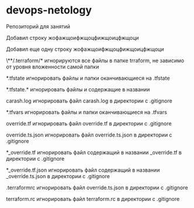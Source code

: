 # devops-netology
Репозиторий для занятий<p>
Добавил строку жофажщоифжщоцфижщоицфжщоци<p>
Добавил еще одну  строку жофажщоифжщоцфижщоицфжщоци<p>
<p>
\**/.terraform/*  	игнорируются все файлы в папке trraform, не зависимо от уровня вложенности самой папки <p>
*.tfstate			игнорировать файлы и папки оканчивающиеся на .tfstate <p>
*.tfstate.*			игнорировать файлы и содержащие в названии<p>
carash.log			игнорировать файл carash.log в директории с .gitignore <p>
*.tfvars			игнорировать файлы и папки оканчивающиеся на .tfvars<p>	
override.tf			игнорировать файл override.tf в директории с .gitignore<p>
override.ts.json	игнорировать файл override.ts.json в директории с .gitignore<p>
*_override.tf		игнорировать файл  содержащий в названии _override.tf в директории с .gitignore<p>	
*_override.tf.json	игнорировать файл  содержащий в названии _override.ts.json в директории с .gitignore <p>
.terraformrc		игнорировать файл override.ts.json в директории с .gitignore<p>
terraform.rc		игнорировать файл terraform.rc в директории с .gitignore<p>


